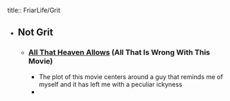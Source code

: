 title:: FriarLife/Grit

- ## Not Grit
	- ### [All That Heaven Allows](https://www.imdb.com/title/tt0047811/) (All That Is Wrong With This Movie)
		- The plot of this movie centers around a guy that reminds me of myself and it has left me with a peculiar ickyness
		-